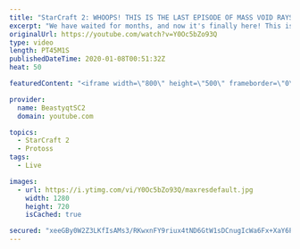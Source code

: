 ```yaml
---
title: "StarCraft 2: WHOOPS! THIS IS THE LAST EPISODE OF MASS VOID RAYS!"
excerpt: "We have waited for months, and now it's finally here! This is the VOID RAYS to GRANDMASTER series! With the new balance changes to speedy Void Rays in the latest patch, we can now begin the series right! At this point in the series, we are introducing other units into the composition to make the games"
originalUrl: https://youtube.com/watch?v=Y0Oc5bZo93Q
type: video
length: PT45M1S
publishedDateTime: 2020-01-08T00:51:32Z
heat: 50

featuredContent: "<iframe width=\"800\" height=\"500\" frameborder=\"0\" src=\"https://www.youtube.com/embed/Y0Oc5bZo93Q\" allow=\"accelerometer; autoplay; encrypted-media; gyroscope; picture-in-picture\" allowfullscreen></iframe>"

provider:
  name: BeastyqtSC2
  domain: youtube.com

topics:
  - StarCraft 2
  - Protoss
tags:
  - Live

images:
  - url: https://i.ytimg.com/vi/Y0Oc5bZo93Q/maxresdefault.jpg
    width: 1280
    height: 720
    isCached: true

secured: "xeeGBy0W2Z3LKfIsAMs3/RKwxnFY9riux4tND6GtW1sDCnugIcWa6Fx+XaY6PN5IO4+krsv+tPPOniEo5QI3r//jqkpXNof5RfvuwGNohbovPQiqYTFd5XFaanVILLmYGo8RZCMM8Vlthqq3pqVpkyXZjWeHZHNVVkSOHNeRBDfp/ph++LCWAHJCeUwoT26Kjtem4qm0BaYaVK+oWmMeYgMYb6Jfj+5jumWFSrHsIuA/kPMGdcwzWBWIxl59lqLY0tk/ppo15UnrTRwDsb0um/XPWhtU9mQIon8eOW7BPWMsu4Z+BztXMFJjDieY768Lx82BXPfCwxtmLd4tT4khOol610bwshML1VyeT842TpBzFzSf1u5lAaT9EWF6j43fVtP649ZzhxS8Ee9IbhC6Jyrc6cy1wPgNcenlj41CCM8=;8Cn6hi2nEOsd1LBFeHJl1w=="
---
```


